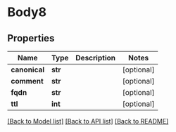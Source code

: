 # Body8

## Properties
Name | Type | Description | Notes
------------ | ------------- | ------------- | -------------
**canonical** | **str** |  | [optional] 
**comment** | **str** |  | [optional] 
**fqdn** | **str** |  | [optional] 
**ttl** | **int** |  | [optional] 

[[Back to Model list]](../README.md#documentation-for-models) [[Back to API list]](../README.md#documentation-for-api-endpoints) [[Back to README]](../README.md)


